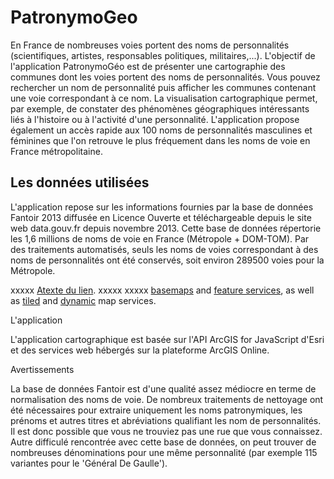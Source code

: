 PatronymoGeo
============

En France de nombreuses voies portent des noms de personnalités (scientifiques, artistes, responsables politiques, militaires,...). L'objectif de l'application PatronymoGéo est de présenter une cartographie des communes dont les voies portent des noms de personnalités. Vous pouvez rechercher un nom de personnalité puis afficher les communes contenant une voie correspondant à ce nom. La visualisation cartographique permet, par exemple, de constater des phénomènes géographiques intéressants liés à l'histoire ou à l'activité d'une personnalité. L'application propose également un accès rapide aux 100 noms de personnalités masculines et féminines que l'on retrouve le plus fréquement dans les noms de voie en France métropolitaine.


Les données utilisées
---------------------

L'application repose sur les informations fournies par la base de données Fantoir 2013 diffusée en Licence Ouverte et téléchargeable depuis le site web data.gouv.fr depuis novembre 2013. Cette base de données répertorie les 1,6 millions de noms de voie en France (Métropole + DOM-TOM). Par des traitements automatisés, seuls les noms de voies correspondant à des noms de personnalités ont été conservés, soit environ 289500 voies pour la Métropole.



xxxxx [Atexte du lien](http://developers.arcgis.com). xxxxx xxxxx  [basemaps](#basemaplayer) and [feature services](#featurelayer), as well as [tiled](#tiledmaplayer) and [dynamic](#dynamicmaplayer) map services.





L'application

L'application cartographique est basée sur l'API ArcGIS for JavaScript d'Esri et des services web hébergés sur la plateforme ArcGIS Online.

Avertissements

La base de données Fantoir est d'une qualité assez médiocre en terme de normalisation des noms de voie. De nombreux traitements de nettoyage ont été nécessaires pour extraire uniquement les noms patronymiques, les prénoms et autres titres et abréviations qualifiant les nom de personnalités. Il est donc possible que vous ne trouviez pas une rue que vous connaissez. Autre difficulé rencontrée avec cette base de données, on peut trouver de nombreuses dénominations pour une même personnalité (par exemple 115 variantes pour le 'Général De Gaulle').

